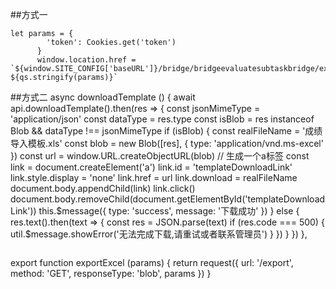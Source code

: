 ##方式一
```
let params = {
        'token': Cookies.get('token')
      }
      window.location.href = `${window.SITE_CONFIG['baseURL']}/bridge/bridgeevaluatesubtaskbridge/export?${qs.stringify(params)}`
```
##方式二
 async downloadTemplate () {
      await api.downloadTemplate().then(res => {
        const jsonMimeType = 'application/json'
        const dataType = res.type
        const isBlob = res instanceof Blob && dataType !== jsonMimeType
        if (isBlob) {
          const realFileName = '成绩导入模板.xls'
          const blob = new Blob([res], { type: 'application/vnd.ms-excel' })
          const url = window.URL.createObjectURL(blob)
          // 生成一个a标签
          const link = document.createElement('a')
          link.id = 'templateDownloadLink'
          link.style.display = 'none'
          link.href = url
          link.download = realFileName
          document.body.appendChild(link)
          link.click()
          document.body.removeChild(document.getElementById('templateDownloadLink'))
          this.$message({
            type: 'success',
            message: '下载成功'
          })
        } else {
          res.text().then(text => {
            const res = JSON.parse(text)
            if (res.code === 500) {
              util.$message.showError('无法完成下载,请重试或者联系管理员')
            }
          })
        }
      })
    },
```
```
export function exportExcel (params) {
    return request({
        url: '/export',
        method: 'GET',
        responseType: 'blob',
        params
    })
}
```